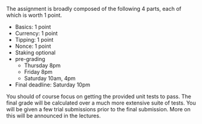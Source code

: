 The assignment is broadly composed of the following 4 parts, each of which is worth 1 point.

* Basics: 1 point
* Currency: 1 point
* Tipping: 1 point
* Nonce: 1 point
* Staking optional
* pre-grading
	* Thursday 8pm
	* Friday 8pm
	* Saturday 10am, 4pm
* Final deadline: Saturday 10pm

You should of course focus on getting the provided unit tests to pass. The final grade will be
calculated over a much more extensive suite of tests. You will be given a few trial submissions
prior to the final submission. More on this will be announced in the lectures.
